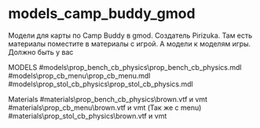 # models_camp_buddy_gmod
Модели для карты по Camp Buddy в gmod. Создатель Pirizuka. Там есть материалы поместите в материалы с игрой. А модели к моделям игры.
Должно быть у вас 

MODELS
#models\prop_bench_cb_physics\prop_bench_cb_physics.mdl
#models\prop_cb_menu\prop_cb_menu.mdl
#models\prop_stol_cb_physics\prop_stol_cb_physics.mdl

Materials
#materials\prop_bench_cb_physics\brown.vtf и vmt
#materials\prop_cb_menu\brown.vtf и vmt (Так же с menu)
#materials\prop_stol_cb_physics\brown.vtf и vmt
